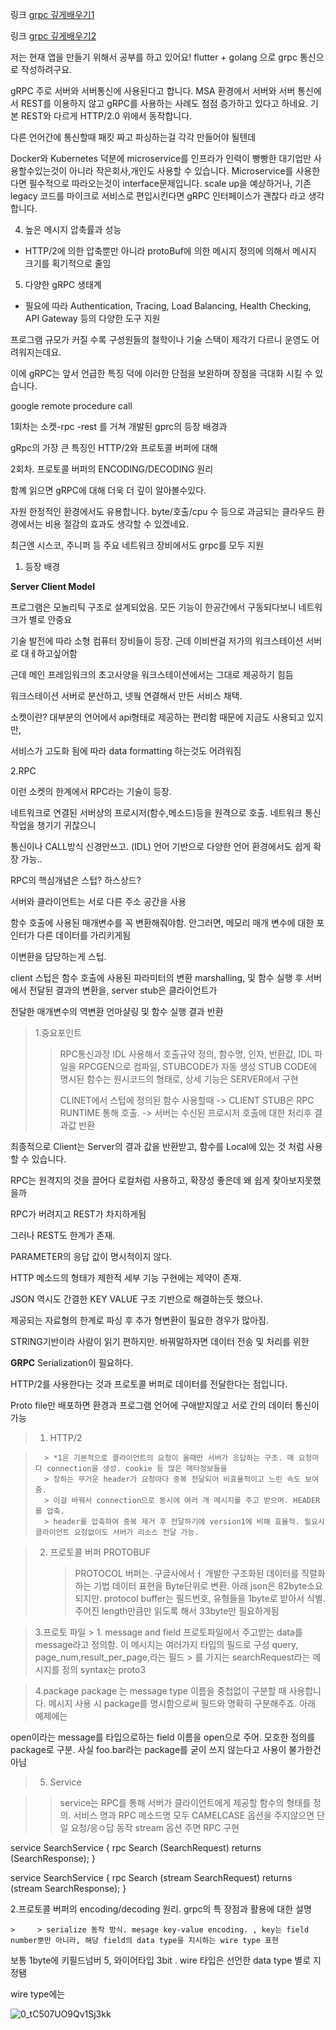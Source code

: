 
링크
[grpc 깊게배우기1](https://medium.com/naver-cloud-platform/nbp-%EA%B8%B0%EC%88%A0-%EA%B2%BD%ED%97%98-%EC%8B%9C%EB%8C%80%EC%9D%98-%ED%9D%90%EB%A6%84-grpc-%EA%B9%8A%EA%B2%8C-%ED%8C%8C%EA%B3%A0%EB%93%A4%EA%B8%B0-1-39e97cb3460)

링크
[grpc 깊게배우기2](https://medium.com/naver-cloud-platform/nbp-%EA%B8%B0%EC%88%A0-%EA%B2%BD%ED%97%98-%EC%8B%9C%EB%8C%80%EC%9D%98-%ED%9D%90%EB%A6%84-grpc-%EA%B9%8A%EA%B2%8C-%ED%8C%8C%EA%B3%A0%EB%93%A4%EA%B8%B0-2-b01d390a7190)

저는 현재 앱을 만들기 위해서 공부를 하고 있어요! flutter + golang 으로 grpc 통신으로 작성하려구요.

gRPC 주로 서버와 서버통신에 사용된다고 합니다. MSA 환경에서 서버와 서버 통신에서 REST를 이용하지 않고 gRPC를 사용하는 사례도 점점 증가하고 있다고 하네요. 기본 REST와 다르게 HTTP/2.0 위에서 동작합니다.

다른 언어간에 통신할때 패킷 짜고 파싱하는걸 각각 만들어야 될텐데


Docker와 Kubernetes 덕분에 microservice를 인프라가 인력이 빵빵한 대기업만 사용할수있는것이 아니라 작은회사,개인도 사용할 수 있습니다. Microservice를 사용한다면 필수적으로 따라오는것이 interface문제입니다.  scale up을 예상하거나,  기존 legacy 코드를 마이크로 서비스로 편입시킨다면 gRPC 인터페이스가 괜찮다 라고 생각합니다.


4) 높은 메시지 압축률과 성능

- HTTP/2에 의한 압축뿐만 아니라 protoBuf에 의한 메시지 정의에 의해서 메시지 크기를 획기적으로 줄임

5) 다양한 gRPC 생태계

- 필요에 따라 Authentication, Tracing, Load Balancing, Health Checking, API Gateway 등의 다양한 도구 지원

프로그램 규모가 커질 수록 구성원들의 철학이나 기술 스택이 제각기 다르니 운영도 어려워지는데요. 

이에 gRPC는 앞서 언급한 특징 덕에 이러한 단점을 보완하며 장점을 극대화 시킬 수 있습니다.


google remote procedure call

1회차는 소켓-rpc -rest 를 거쳐 개발된 gprc의 등장 배경과

gRpc의 가장 큰 특징인 HTTP/2와 프로토콜 버퍼에 대해 

2회차. 프로토콜 버퍼의 ENCODING/DECODING 원리

함꼐 읽으면 gRPC에 대해 더욱 더 깊이 알아볼수있다.

자원 한정적인 환경에서도 유용합니다. byte/호출/cpu 수 등으로 과금되는 클라우드 환경에서는 비용 절감의 효과도 생각할 수 있겠네요.

최근엔 시스코, 주니퍼 등 주요 네트워크 장비에서도 grpc를 모두 지원


1. 등장 배경

**Server Client Model**


프로그램은 모놀리틱 구조로 설계되었음. 모든 기능이 한공간에서 구동되다보니 네트워크가 별로  안중요

기술 발전에 따라 소형 컴퓨터 장비들이 등장. 근데 이비싼걸 저가의 워크스테이션 서버로 대ㅔ하고싶어함


근데 메인 프레임워크의 초고사양을 워크스테이션에서는 그대로 제공하기 힘듬

워크스테이션 서버로 분산하고, 넷웤 연결해서 만든 서비스 채택.

소켓이란? 대부분의 언어에서 api형태로 제공하는 편리함 때문에 지금도 사용되고 있지만,

서비스가 고도화 됨에 따라 data formatting 하는것도 어려워짐



2.RPC

이런 소켓의 한계에서 RPC라는 기술이 등장.


네트워크로 연결된 서버상의 프로시저(함수,메소드)등을 원격으로 호출. 네트워크 통신 작업을 챙기기 귀찮으니

통신이나 CALL방식 신경안쓰고. (IDL) 언어 기반으로 다양한 언어 환경에서도 쉽게 확장 가능..

RPC의 핵심개념은 스텁? 하스상드?

서버와 클라이언트는 서로 다른 주소 공간을 사용

함수 호출에 사용된 매개변수를 꼭 변환해줘야함. 안그러면, 메모리 매개 변수에 대한 포인터가 다른 데이터를 가리키게됨

이변환을 담당하는게 스텁.

client 스텁은 함수 호출에 사용된 파라미터의 변환 marshalling, 및 함수 실행 후 서버에서 전달된 결과의 변환을, server stub은 클라이언트가

전달한 매개변수의 역변환 언마샬링 및 함수 실행 결과 반환




> 1.중요포인트 
>    > RPC통신과정
>    > IDL 사용해서 호출규약 정의, 함수명, 인자, 반환값, IDL 파일을 RPCGEN으로 컴파일, STUBCODE가 자동 생성
>    > STUB CODE에 명시된 함수는 원시코드의 형태로, 상세 기능은 SERVER에서 구현
>    > 
>    > CLINET에서 스텁에 정의된 함수 사용할때 -> CLIENT STUB은 RPC RUNTIME 통해 호출. -> 서버는 수신된 프로시저 호출에 대한 처리후 결과값 반환


 최종적으로 Client는 Server의 결과 값을 반환받고, 함수를 Local에 있는 것 처럼 사용할 수 있습니다.

 RPC는 원격지의 것을 끌어다 로컬처럼 사용하고, 확장성 좋은데 왜 쉽게 찾아보지못했을까
 
 RPC가 버려지고 REST가 차지하게됨
 
 그러나 REST도 한계가 존재. 
 
 
 PARAMETER의 응답 값이 명시적이지 않다. 
 
 HTTP 메소드의 형태가 제한적 세부 기능 구현에는 제약이 존재. 
 
 JSON 역시도 간결한 KEY VALUE 구조 기반으로 해결하는듯 했으나.
 
 제공되는 자료형의 한계로 파싱 후 추가 형변환이 필요한 경우가 많아짐.
 
 STRING기반이라 사람이 읽기 편하지만. 바꿔말하자면 데이터 전송 및 처리를 위한
 
 
 **GRPC**
 Serialization이 필요하다.
 
  HTTP/2를 사용한다는 것과 프로토콜 버퍼로 데이터를 전달한다는 점입니다.
  
  Proto file만 배포하면 환경과 프로그램 언어에 구애받지않고 서로 간의 데이터 통신이  가능
  
  
  
>  1. HTTP/2

>       > *1은 기본적으로 클라이언트의 요청이 올때만 서버가 응답하는 구조. 매 요청마다 connection을 생성. cookie 등 많은 메타정보들을 
>       > 장하는 무거운 header가 요청마다 중복 전달되어 비효율적이고 느린 속도 보여줌.
>       > 이걸 바꿔서 connection으로 동시에 여러 개 메시지를 주고 받으며. HEADER를 압축.
>       > header를 압축하여 중복 제거 후 전달하기에 version1에 비해 효율적. 필요시 클라이언트 요청없이도 서버가 리소스 전달 가능.




> 2. 프로토콜 버퍼 PROTOBUF
>       > PROTOCOL 버퍼는. 구글사에서ㅓ 개발한 구조화된 데이터를 직렬화하는 기법
>       > 데이터 표현을 Byte단위로 변환. 아래 json은 82byte소요되지만. protocol buffer는 필드번호, 유형들을 1byte로 받아서 식별. 주어진 length만큼만 읽도록 해서
>       > 33byte만 필요하게됨



> 3.프로토 파일
>      > 1. message and field 프로토파일에서 주고받는 data를 message라고 정의함. 이 메시지는 여러가지 타입의 필드로 구성 query, page_num,result_per_page,라는 필드
>      > 를 가지는 searchRequest라는 메시지를 정의 syntax는 proto3


  >4.package 
  > package 는 message type 이름을 중첩없이 구분할 때 사용합니다. 메시지 사용 시 package를 명시함으로써 필드와 명확히 구분해주죠. 아래 예제에는
   
   open이라는 message를 타입으로하는 field 이름을 open으로 주어. 모호한 정의를 package로 구분. 사실 foo.bar라는 package를 굳이 쓰지 않는다고 사용이 불가한건아님
   
   
>  5. Service
   
>    > service는 RPC를 통해 서버가 클라이언트에게 제공할 함수의 형태를 정의. 서비스 명과 RPC 메소드명 모두 CAMELCASE 옵션을 주지않으면 단일 요청/응ㅇ답 동작
>    >  stream 옵션 주면 RPC 구현
   
   
  service SearchService {
     rpc Search (SearchRequest) returns (SearchResponse);
     }
     
     
  service SearchService {
     rpc Search (stream SearchRequest) returns (stream SearchResponse);
     }
     
   
   
   2.프로토콜 버퍼의 encoding/decoding 원리. grpc의 특 장점과 활용에 대한 설명
   
    >     > serialize 동작 방식. mesage key-value encoding. , key는 field number뿐만 아니라, 해당 field의 data type을 지시하는 wire type 표현


보통 1byte에 키필드넘버 5, 와이어타입 3bit . wire 타입은 선언한 data type 별로 지정됌

wire type에는

![0_tC507UO9Qv1Sj3kk](https://user-images.githubusercontent.com/75001605/167276875-e80cae68-50d2-4cdf-9900-33120bdf9cf4.png)

